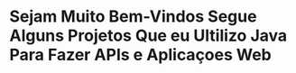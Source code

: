 # Sejam Muito Bem-Vindos Segue Alguns Projetos Que eu Ultilizo Java Para Fazer APIs e Aplicaçoes Web
